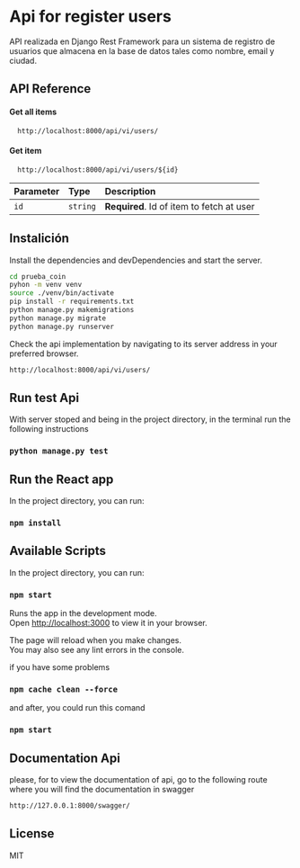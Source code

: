 
# Api for register users

API realizada en Django Rest Framework para un sistema de registro de usuarios que almacena en la base de datos tales como nombre, email y ciudad.



## API Reference

#### Get all items

```http
  http://localhost:8000/api/vi/users/
```


#### Get item

```http
  http://localhost:8000/api/vi/users/${id}
```

| Parameter | Type     | Description                       |
| :-------- | :------- | :-------------------------------- |
| `id`      | `string` | **Required**. Id of item to fetch at user |




## Instalición

Install the dependencies and devDependencies and start the server.

```sh
cd prueba_coin
pyhon -m venv venv
source ./venv/bin/activate  
pip install -r requirements.txt
python manage.py makemigrations
python manage.py migrate
python manage.py runserver
```


Check the api implementation by navigating to its server address in your preferred browser.
```sh
http://localhost:8000/api/vi/users/
```
## Run test Api 

With server stoped and being in the project directory, in the terminal run the following instructions

### `python manage.py test`

## Run the React app

In the project directory, you can run:

### `npm install`


## Available Scripts

In the project directory, you can run:

### `npm start`

Runs the app in the development mode.\
Open [http://localhost:3000](http://localhost:3000) to view it in your browser.

The page will reload when you make changes.\
You may also see any lint errors in the console.

if you have some problems 
### `npm cache clean --force `   

and after, you could run this comand

### `npm start`


## Documentation Api 
please, for to view the documentation of api, go to the following route where you will find the documentation in swagger

```sh
http://127.0.0.1:8000/swagger/
```


## License

MIT

